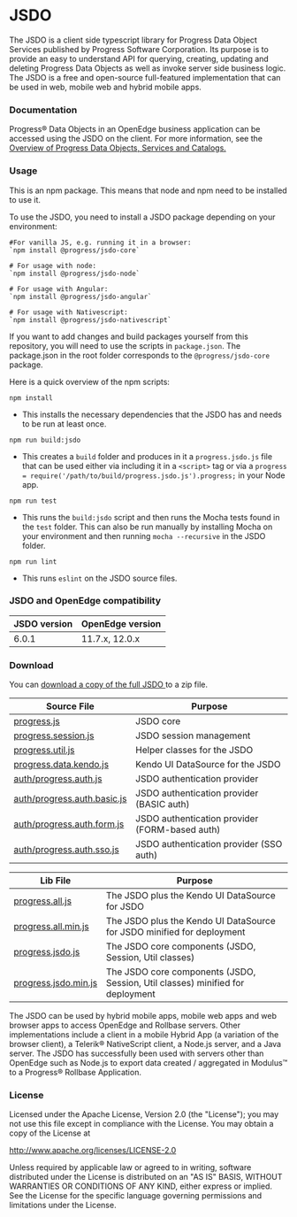 # JSDO

The JSDO is a client side typescript library for Progress Data Object Services published by Progress Software Corporation. Its purpose is to provide an easy to understand API for querying, creating, updating and deleting Progress Data Objects as well as invoke server side business logic. 
The JSDO is a free and open-source full-featured implementation that can be used in web, mobile web and hybrid mobile apps.

### Documentation

Progress® Data Objects in an OpenEdge business application can be accessed using the JSDO on the client. For more information, see the <a href="https://docs.progress.com/bundle/data-object-guide/page/Overview-of-Progress-Data-Objects-Services-and-Catalogs.html">Overview of Progress Data Objects, Services and Catalogs.</a>

### Usage

This is an npm package. This means that node and npm need to be installed to use it.

To use the JSDO, you need to install a JSDO package depending on your environment:

```
#For vanilla JS, e.g. running it in a browser:
`npm install @progress/jsdo-core`

# For usage with node:
`npm install @progress/jsdo-node`

# For usage with Angular:
`npm install @progress/jsdo-angular`

# For usage with Nativescript:
`npm install @progress/jsdo-nativescript`
```

If you want to add changes and build packages yourself from this repository, you will need to use the scripts in `package.json`. The package.json in the root folder corresponds to the `@progress/jsdo-core` package.

Here is a quick overview of the npm scripts:

`npm install`

* This installs the necessary dependencies that the JSDO has and needs to be run at least once. 

`npm run build:jsdo`

* This creates a `build` folder and produces in it a `progress.jsdo.js` file that can be used either via including it in a `<script>` tag or via a `progress = require('/path/to/build/progress.jsdo.js').progress;` in your Node app.

`npm run test`

* This runs the `build:jsdo` script and then runs the Mocha tests found in the `test` folder. This can also be run manually by installing Mocha on your environment and then running `mocha --recursive` in the JSDO folder. 

`npm run lint`

* This runs `eslint` on the JSDO source files.


### JSDO and OpenEdge compatibility

| JSDO version | OpenEdge version |
| ------------ | ---------------- |
| 6.0.1        | 11.7.x, 12.0.x   |

### Download<a name="download"></a>

You can <a href="https://github.com/progress/JSDO/zipball/master">download a copy of the full JSDO </a> to a zip file.

| Source File                                                                                                 | Purpose                                        |
| ----------------------------------------------------------------------------------------------------------- | ---------------------------------------------- |
| [progress.js](https://github.com/progress/JSDO/blob/master/src/progress.js)                                 | JSDO core                                      |
| [progress.session.js](https://github.com/progress/JSDO/blob/master/src/progress.session.js)                 | JSDO session management                        |
| [progress.util.js](https://github.com/progress/JSDO/blob/master/src/progress.util.js)                       | Helper classes for the JSDO                    |
| [progress.data.kendo.js](https://github.com/progress/JSDO/blob/master/src/progress.data.kendo.js)           | Kendo UI DataSource for the JSDO               |
| [auth/progress.auth.js](https://github.com/progress/JSDO/blob/master/src/auth/progress.auth.js)             | JSDO authentication provider                   |
| [auth/progress.auth.basic.js](https://github.com/progress/JSDO/blob/master/src/auth/progress.auth.basic.js) | JSDO authentication provider (BASIC auth)      |
| [auth/progress.auth.form.js](https://github.com/progress/JSDO/blob/master/src/auth/progress.auth.form.js)   | JSDO authentication provider (FORM-based auth) |
| [auth/progress.auth.sso.js](https://github.com/progress/JSDO/blob/master/src/auth/progress.auth.sso.js)     | JSDO authentication provider (SSO auth)        |

| Lib File                                                                                      | Purpose                                                                        |
| --------------------------------------------------------------------------------------------- | ------------------------------------------------------------------------------ |
| [progress.all.js](https://github.com/progress/JSDO/blob/master/lib/progress.all.js)           | The JSDO plus the Kendo UI DataSource for JSDO                                 |
| [progress.all.min.js](https://github.com/progress/JSDO/blob/master/lib/progress.all.min.js)   | The JSDO plus the Kendo UI DataSource for JSDO minified for deployment         |
| [progress.jsdo.js](https://github.com/progress/JSDO/blob/master/lib/progress.jsdo.js)         | The JSDO core components (JSDO, Session, Util classes)                         |
| [progress.jsdo.min.js](https://github.com/progress/JSDO/blob/master/lib/progress.jsdo.min.js) | The JSDO core components (JSDO, Session, Util classes) minified for deployment |

The JSDO can be used by hybrid mobile apps, mobile web apps and web browser apps to access OpenEdge and Rollbase servers. Other implementations include a client in a mobile Hybrid App (a variation of the browser client), a Telerik® NativeScript client, a Node.js server, and a Java server. The JSDO has successfully been used with servers other than OpenEdge such as Node.js to export data created / aggregated in Modulus™ to a Progress® Rollbase Application.

### License

Licensed under the Apache License, Version 2.0 (the "License"); you may not use this file except in compliance with the License. You may obtain a copy of the License at

http://www.apache.org/licenses/LICENSE-2.0

Unless required by applicable law or agreed to in writing, software distributed under the License is distributed on an "AS IS" BASIS, WITHOUT WARRANTIES OR CONDITIONS OF ANY KIND, either express or implied. See the License for the specific language governing permissions and limitations under the License.
